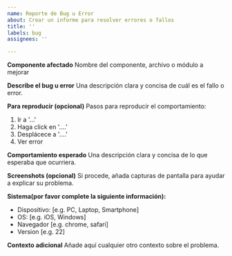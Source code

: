 ```yaml
---
name: Reporte de Bug u Error
about: Crear un informe para resolver errores o fallos
title: ''
labels: bug
assignees: ''

---
```


**Componente afectado**
Nombre del componente, archivo o módulo a mejorar

**Describe el bug u error**
Una descripción clara y concisa de cuál es el fallo o error.

**Para reproducir (opcional)**
Pasos para reproducir el comportamiento:
1. Ir a '...'
2. Haga click en '....'
3. Desplácece a '....'
4. Ver error

**Comportamiento esperado**
Una descripción clara y concisa de lo que esperaba que ocurriera.

**Screenshots (opcional)**
Si procede, añada capturas de pantalla para ayudar a explicar su problema.

**Sistema(por favor complete la siguiente información):**
 - Dispositivo: [e.g. PC, Laptop, Smartphone]
 - OS: [e.g. iOS, Windows]
 - Navegador [e.g. chrome, safari]
 - Version [e.g. 22]

**Contexto adicional**
Añade aquí cualquier otro contexto sobre el problema.
